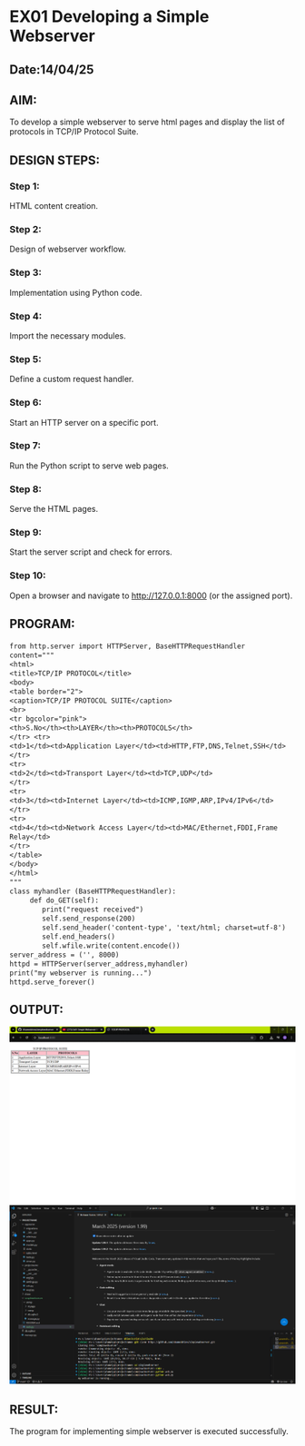 # EX01 Developing a Simple Webserver
## Date:14/04/25

## AIM:
To develop a simple webserver to serve html pages and display the list of protocols in TCP/IP Protocol Suite.

## DESIGN STEPS:
### Step 1: 
HTML content creation.

### Step 2:
Design of webserver workflow.

### Step 3:
Implementation using Python code.

### Step 4:
Import the necessary modules.

### Step 5:
Define a custom request handler.

### Step 6:
Start an HTTP server on a specific port.

### Step 7:
Run the Python script to serve web pages.

### Step 8:
Serve the HTML pages.

### Step 9:
Start the server script and check for errors.

### Step 10:
Open a browser and navigate to http://127.0.0.1:8000 (or the assigned port).

## PROGRAM:
```
from http.server import HTTPServer, BaseHTTPRequestHandler 
content="""
<html>
<title>TCP/IP PROTOCOL</title>
<body>
<table border="2">
<caption>TCP/IP PROTOCOL SUITE</caption>
<br>
<tr bgcolor="pink">
<th>S.No</th><th>LAYER</th><th>PROTOCOLS</th>
</tr> <tr>
<td>1</td><td>Application Layer</td><td>HTTP,FTP,DNS,Telnet,SSH</td>
</tr>
<tr>
<td>2</td><td>Transport Layer</td><td>TCP,UDP</td>
</tr>
<tr>
<td>3</td><td>Internet Layer</td><td>ICMP,IGMP,ARP,IPv4/IPv6</td>
</tr>
<tr>
<td>4</td><td>Network Access Layer</td><td>MAC/Ethernet,FDDI,Frame Relay</td>
</tr>
</table>
</body>
</html>
"""
class myhandler (BaseHTTPRequestHandler):
     def do_GET(self):
        print("request received") 
        self.send_response(200)
        self.send_header('content-type', 'text/html; charset=utf-8')
        self.end_headers()
        self.wfile.write(content.encode())
server_address = ('', 8000)
httpd = HTTPServer(server_address,myhandler)
print("my webserver is running...")
httpd.serve_forever()
```


## OUTPUT:
![alt text](<Screenshot 2025-04-16 115501.png>)
![alt text](<Screenshot 2025-04-16 115739.png>)



## RESULT:
The program for implementing simple webserver is executed successfully.
